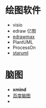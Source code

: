 # 绘图软件

- visio
- edraw 亿图
- [edrawmax](https://www.edrawmax.com/)
- PlantUML
- ProcessOn
- [staruml](http://staruml.io/)

# 脑图

- **xmind**
- [百度脑图](https://naotu.baidu.com/)
- 
